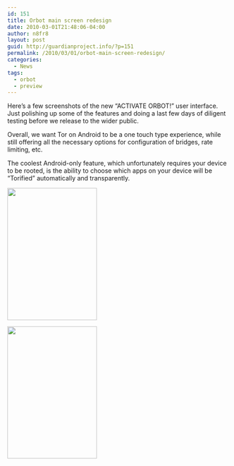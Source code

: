 ```yaml
---
id: 151
title: Orbot main screen redesign
date: 2010-03-01T21:48:06-04:00
author: n8fr8
layout: post
guid: http://guardianproject.info/?p=151
permalink: /2010/03/01/orbot-main-screen-redesign/
categories:
  - News
tags:
  - orbot
  - preview
---
```

Here&#8217;s a few screenshots of the new &#8220;ACTIVATE ORBOT!&#8221; user interface. Just polishing up some of the features and doing a last few days of diligent testing before we release to the wider public.

Overall, we want Tor on Android to be a one touch type experience, while still offering all the necessary options for configuration of bridges, rate limiting, etc.

The coolest Android-only feature, which unfortunately requires your device to be rooted, is the ability to choose which apps on your device will be &#8220;Torified&#8221; automatically and transparently.

[<img class="alignnone size-medium wp-image-152" title="orbot-off" src="http://guardianproject.info/wp-content/uploads/2010/03/orbot-off-203x300.jpg" alt="" width="203" height="300" srcset="https://guardianproject.info/wp-content/uploads/2010/03/orbot-off-203x300.jpg 203w, https://guardianproject.info/wp-content/uploads/2010/03/orbot-off.jpg 336w" sizes="(max-width: 203px) 100vw, 203px" />](http://guardianproject.info/wp-content/uploads/2010/03/orbot-off.jpg)

[<img class="alignnone size-medium wp-image-153" title="orbot-on" src="http://guardianproject.info/wp-content/uploads/2010/03/orbot-on-203x300.jpg" alt="" width="203" height="300" srcset="https://guardianproject.info/wp-content/uploads/2010/03/orbot-on-203x300.jpg 203w, https://guardianproject.info/wp-content/uploads/2010/03/orbot-on.jpg 336w" sizes="(max-width: 203px) 100vw, 203px" />](http://guardianproject.info/wp-content/uploads/2010/03/orbot-on.jpg)